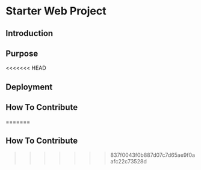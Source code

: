 # Starter Web Project

## Introduction

## Purpose

<<<<<<< HEAD
## Deployment

## How To Contribute
=======
## How To Contribute
>>>>>>> 837f0043f0b887d07c7d65ae9f0aafc22c73528d
